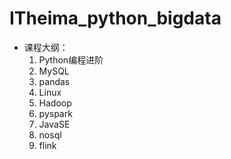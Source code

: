 # ITheima_python_bigdata
 - 课程大纲：
 	1. Python编程进阶
 	2. MySQL
 	3. pandas
 	4. Linux
 	5. Hadoop
 	6. pyspark
 	7. JavaSE
 	8. nosql
 	9. flink
